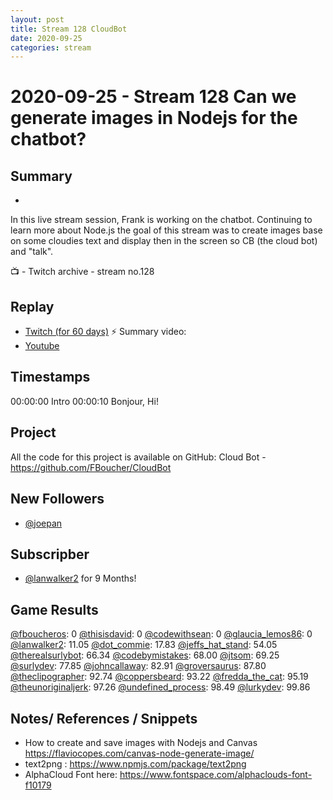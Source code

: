 ```yaml
---
layout: post
title: Stream 128 CloudBot
date: 2020-09-25
categories: stream
---
```



# 2020-09-25 - Stream 128 Can we generate images in Nodejs for the chatbot?

## Summary
-

In this live stream session, Frank is working on the chatbot. Continuing to learn more about Node.js the goal of this stream was to create images base on some cloudies text and display then in the screen so CB (the cloud bot) and "talk".

📺 - Twitch archive - stream no.128

## Replay


- [Twitch (for 60 days)](https://www.twitch.tv/videos/)
⚡ Summary video:
- [Youtube](https://youtu.be/_hybEWQ6DP0)


## Timestamps


00:00:00 Intro
00:00:10 Bonjour, Hi!


Project
-------

All the code for this project is available on GitHub: Cloud Bot - https://github.com/FBoucher/CloudBot


## New Followers

- [@joepan](https://www.twitch.tv/joepan)

## Subscripber

- [@lanwalker2](https://www.twitch.tv/lanwalker2) for 9 Months!


## Game Results

[@fboucheros](https://www.twitch.tv/fboucheros): 0
[@thisisdavid](https://www.twitch.tv/thisisdavid): 0
[@codewithsean](https://www.twitch.tv/codewithsean): 0
[@glaucia_lemos86](https://www.twitch.tv/glaucia_lemos86): 0
[@lanwalker2](https://www.twitch.tv/lanwalker2): 11.05
[@dot_commie](https://www.twitch.tv/dot_commie): 17.83
[@jeffs_hat_stand](https://www.twitch.tv/jeffs_hat_stand): 54.05
[@therealsurlybot](https://www.twitch.tv/therealsurlybot): 66.34
[@codebymistakes](https://www.twitch.tv/codebymistakes): 68.00
[@jtsom](https://www.twitch.tv/jtsom): 69.25
[@surlydev](https://www.twitch.tv/surlydev): 77.85
[@johncallaway](https://www.twitch.tv/johncallaway): 82.91
[@groversaurus](https://www.twitch.tv/groversaurus): 87.80
[@theclipographer](https://www.twitch.tv/theclipographer): 92.74
[@coppersbeard](https://www.twitch.tv/coppersbeard): 93.22
[@fredda_the_cat](https://www.twitch.tv/fredda_the_cat): 95.19
[@theunoriginaljerk](https://www.twitch.tv/theunoriginaljerk): 97.26
[@undefined_process](https://www.twitch.tv/undefined_process): 98.49
[@lurkydev](https://www.twitch.tv/lurkydev): 99.86

## Notes/ References / Snippets

- How to create and save images with Nodejs and Canvas https://flaviocopes.com/canvas-node-generate-image/
- text2png : https://www.npmjs.com/package/text2png
- AlphaCloud Font here: https://www.fontspace.com/alphaclouds-font-f10179

